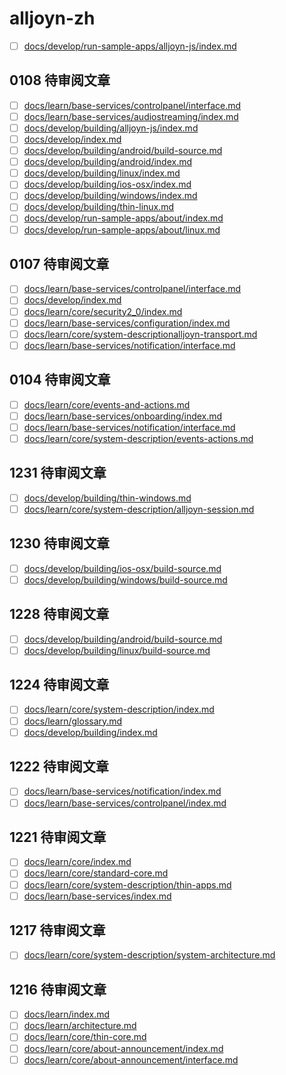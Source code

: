 # alljoyn-zh

* [ ] [docs/develop/run-sample-apps/alljoyn-js/index.md](docs/develop/run-sample-apps/alljoyn-js/index.md)

## 0108 待审阅文章
* [ ] [docs/learn/base-services/controlpanel/interface.md](docs/learn/base-services/controlpanel/interface.md)
* [ ] [docs/learn/base-services/audiostreaming/index.md](docs/learn/base-services/audiostreaming/index.md)
* [ ] [docs/develop/building/alljoyn-js/index.md](docs/develop/building/alljoyn-js/index.md)
* [ ] [docs/develop/index.md](docs/develop/index.md)
* [ ] [docs/develop/building/android/build-source.md](docs/develop/building/android/build-source.md)
* [ ] [docs/develop/building/android/index.md](docs/develop/building/android/index.md)
* [ ] [docs/develop/building/linux/index.md](docs/develop/building/linux/index.md)
* [ ] [docs/develop/building/ios-osx/index.md](docs/develop/building/ios-osx/index.md)
* [ ] [docs/develop/building/windows/index.md](docs/develop/building/windows/index.md)
* [ ] [docs/develop/building/thin-linux.md](docs/develop/building/thin-linux.md)
* [ ] [docs/develop/run-sample-apps/about/index.md](docs/develop/run-sample-apps/about/index.md)
* [ ] [docs/develop/run-sample-apps/about/linux.md](docs/develop/run-sample-apps/about/linux.md)

## 0107 待审阅文章

* [ ] [docs/learn/base-services/controlpanel/interface.md](docs/learn/base-services/controlpanel/interface.md)
* [ ] [docs/develop/index.md](docs/develop/index.md)
* [ ] [docs/learn/core/security2_0/index.md](docs/learn/core/security2_0/index.md)
* [ ] [docs/learn/base-services/configuration/index.md](docs/learn/base-services/configuration/index.md)
* [ ] [docs/learn/core/system-descriptionalljoyn-transport.md](docs/learn/core/system-descriptionalljoyn-transport.md)
* [ ] [docs/learn/base-services/notification/interface.md](docs/learn/base-services/notification/interface.md)

## 0104 待审阅文章

* [ ] [docs/learn/core/events-and-actions.md](docs/learn/core/events-and-actions.md)
* [ ] [docs/learn/base-services/onboarding/index.md](docs/learn/base-services/onboarding/index.md)
* [ ] [docs/learn/base-services/notification/interface.md](docs/learn/base-services/notification/interface.md)
* [ ] [docs/learn/core/system-description/events-actions.md](docs/learn/core/system-description/events-actions.md)

## 1231 待审阅文章

* [ ] [docs/develop/building/thin-windows.md](docs/develop/building/thin-windows.md)
* [ ] [docs/learn/core/system-description/alljoyn-session.md](docs/learn/core/system-description/alljoyn-session.md)

## 1230 待审阅文章

* [ ] [docs/develop/building/ios-osx/build-source.md](docs/develop/building/ios-osx/build-source.md)
* [ ] [docs/develop/building/windows/build-source.md](docs/develop/building/windows/build-source.md)

## 1228 待审阅文章

* [ ] [docs/develop/building/android/build-source.md](docs/develop/building/android/build-source.md)
* [ ] [docs/develop/building/linux/build-source.md](docs/develop/building/linux/build-source.md)

## 1224 待审阅文章

* [ ] [docs/learn/core/system-description/index.md](docs/learn/core/system-description/index.md)
* [ ] [docs/learn/glossary.md](docs/learn/glossary.md)
* [ ] [docs/develop/building/index.md](docs/develop/building/index.md)

## 1222 待审阅文章

* [ ] [docs/learn/base-services/notification/index.md](docs/learn/base-services/notification/index.md)
* [ ] [docs/learn/base-services/controlpanel/index.md](docs/learn/base-services/controlpanel/index.md)

## 1221 待审阅文章

* [ ] [docs/learn/core/index.md](docs/learn/core/index.md)
* [ ] [docs/learn/core/standard-core.md](docs/learn/core/standard-core.md)
* [ ] [docs/learn/core/system-description/thin-apps.md](docs/learn/core/system-description/thin-apps.md)
* [ ] [docs/learn/base-services/index.md](docs/learn/base-services/index.md)

## 1217 待审阅文章

* [ ] [docs/learn/core/system-description/system-architecture.md](docs/learn/core/system-description/system-architecture.md)

## 1216 待审阅文章

* [ ] [docs/learn/index.md](docs/learn/index.md)
* [ ] [docs/learn/architecture.md](docs/learn/architecture.md)
* [ ] [docs/learn/core/thin-core.md](docs/learn/core/thin-core.md)
* [ ] [docs/learn/core/about-announcement/index.md](docs/learn/core/about-announcement/index.md)
* [ ] [docs/learn/core/about-announcement/interface.md](docs/learn/core/about-announcement/interface.md)
